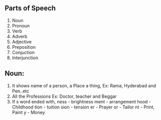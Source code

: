 ## Parts of Speech

1. Noun
2. Pronoun
3. Verb
4. Adverb
5. Adjective
6. Preposition
7. Conjuction
8. Interjunction

## Noun:
  1. It shows name of a person, a Place a thing,
        Ex: Rama, Hyderabad and Pen..etc
  2. All the Professions
        Ex: Doctor, teacher and Beggar
  3. If s word ended with,
         ness - brightness
         ment - arrangement
         hood - Childhood
         tion - tuition
         sion - tension
         er   - Prayer
         or - Tailor
         nt - Print, Paint
         y  - Money
